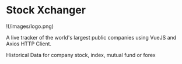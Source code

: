 # Stock Xchanger

!(/images/logo.png)

A live tracker of the world's largest public companies using VueJS and Axios HTTP Client.

Historical Data for company stock, index, mutual fund or forex

